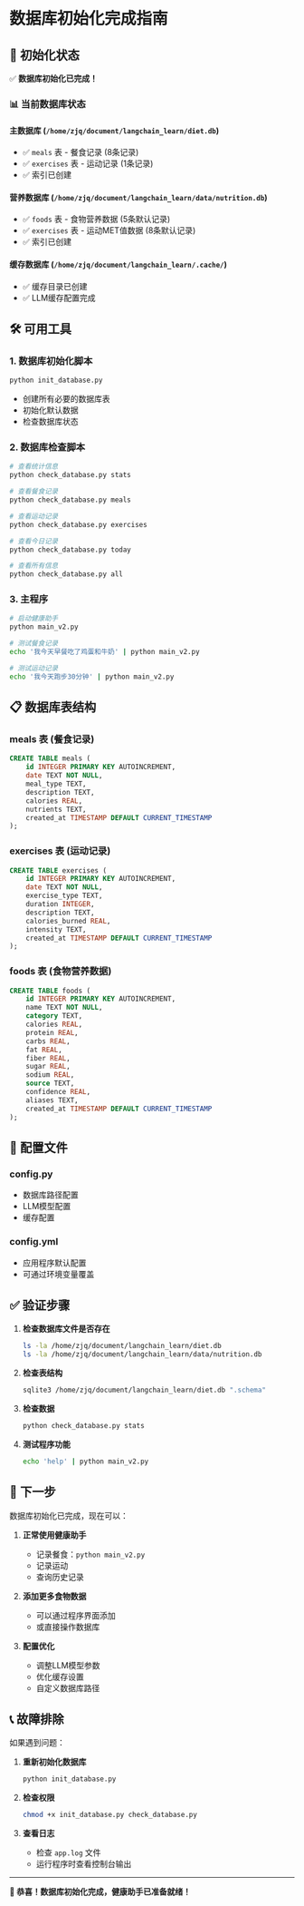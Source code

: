 # 数据库初始化完成指南

## 🎉 初始化状态

✅ **数据库初始化已完成！**

### 📊 当前数据库状态

#### 主数据库 (`/home/zjq/document/langchain_learn/diet.db`)
- ✅ `meals` 表 - 餐食记录 (8条记录)
- ✅ `exercises` 表 - 运动记录 (1条记录)
- ✅ 索引已创建

#### 营养数据库 (`/home/zjq/document/langchain_learn/data/nutrition.db`)
- ✅ `foods` 表 - 食物营养数据 (5条默认记录)
- ✅ `exercises` 表 - 运动MET值数据 (8条默认记录)
- ✅ 索引已创建

#### 缓存数据库 (`/home/zjq/document/langchain_learn/.cache/`)
- ✅ 缓存目录已创建
- ✅ LLM缓存配置完成

## 🛠️ 可用工具

### 1. 数据库初始化脚本
```bash
python init_database.py
```
- 创建所有必要的数据库表
- 初始化默认数据
- 检查数据库状态

### 2. 数据库检查脚本
```bash
# 查看统计信息
python check_database.py stats

# 查看餐食记录
python check_database.py meals

# 查看运动记录
python check_database.py exercises

# 查看今日记录
python check_database.py today

# 查看所有信息
python check_database.py all
```

### 3. 主程序
```bash
# 启动健康助手
python main_v2.py

# 测试餐食记录
echo '我今天早餐吃了鸡蛋和牛奶' | python main_v2.py

# 测试运动记录
echo '我今天跑步30分钟' | python main_v2.py
```

## 📋 数据库表结构

### meals 表 (餐食记录)
```sql
CREATE TABLE meals (
    id INTEGER PRIMARY KEY AUTOINCREMENT,
    date TEXT NOT NULL,
    meal_type TEXT,
    description TEXT,
    calories REAL,
    nutrients TEXT,
    created_at TIMESTAMP DEFAULT CURRENT_TIMESTAMP
);
```

### exercises 表 (运动记录)
```sql
CREATE TABLE exercises (
    id INTEGER PRIMARY KEY AUTOINCREMENT,
    date TEXT NOT NULL,
    exercise_type TEXT,
    duration INTEGER,
    description TEXT,
    calories_burned REAL,
    intensity TEXT,
    created_at TIMESTAMP DEFAULT CURRENT_TIMESTAMP
);
```

### foods 表 (食物营养数据)
```sql
CREATE TABLE foods (
    id INTEGER PRIMARY KEY AUTOINCREMENT,
    name TEXT NOT NULL,
    category TEXT,
    calories REAL,
    protein REAL,
    carbs REAL,
    fat REAL,
    fiber REAL,
    sugar REAL,
    sodium REAL,
    source TEXT,
    confidence REAL,
    aliases TEXT,
    created_at TIMESTAMP DEFAULT CURRENT_TIMESTAMP
);
```

## 🔧 配置文件

### config.py
- 数据库路径配置
- LLM模型配置
- 缓存配置

### config.yml
- 应用程序默认配置
- 可通过环境变量覆盖

## ✅ 验证步骤

1. **检查数据库文件是否存在**
   ```bash
   ls -la /home/zjq/document/langchain_learn/diet.db
   ls -la /home/zjq/document/langchain_learn/data/nutrition.db
   ```

2. **检查表结构**
   ```bash
   sqlite3 /home/zjq/document/langchain_learn/diet.db ".schema"
   ```

3. **检查数据**
   ```bash
   python check_database.py stats
   ```

4. **测试程序功能**
   ```bash
   echo 'help' | python main_v2.py
   ```

## 🚀 下一步

数据库初始化已完成，现在可以：

1. **正常使用健康助手**
   - 记录餐食：`python main_v2.py`
   - 记录运动
   - 查询历史记录

2. **添加更多食物数据**
   - 可以通过程序界面添加
   - 或直接操作数据库

3. **配置优化**
   - 调整LLM模型参数
   - 优化缓存设置
   - 自定义数据库路径

## 📞 故障排除

如果遇到问题：

1. **重新初始化数据库**
   ```bash
   python init_database.py
   ```

2. **检查权限**
   ```bash
   chmod +x init_database.py check_database.py
   ```

3. **查看日志**
   - 检查 `app.log` 文件
   - 运行程序时查看控制台输出

---

**🎉 恭喜！数据库初始化完成，健康助手已准备就绪！**